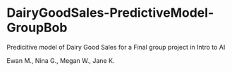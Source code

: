 # DairyGoodSales-PredictiveModel-GroupBob
Predicitive model of Dairy Good Sales for a Final group project in Intro to AI

Ewan M., Nina G., Megan W., Jane K.